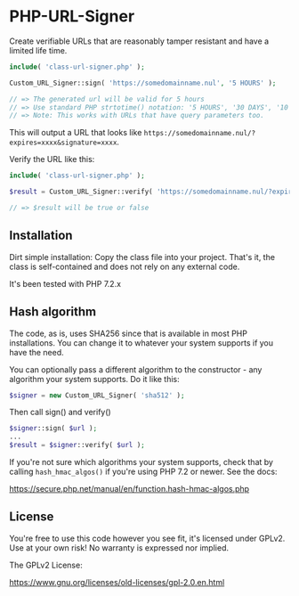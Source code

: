 # PHP-URL-Signer
Create verifiable URLs that are reasonably tamper resistant and have a limited life time.

```php
include( 'class-url-signer.php' );

Custom_URL_Signer::sign( 'https://somedomainname.nul', '5 HOURS' );

// => The generated url will be valid for 5 hours
// => Use standard PHP strtotime() notation: '5 HOURS', '30 DAYS', '10 MINUTES', etc
// => Note: This works with URLs that have query parameters too. 
```
This will output a URL that looks like `https://somedomainname.nul/?expires=xxxx&signature=xxxx`.

Verify the URL like this: 

```php
include( 'class-url-signer.php' );

$result = Custom_URL_Signer::verify( 'https://somedomainname.nul/?expires=xxxx&signature=xxxx' );

// => $result will be true or false
```

## Installation

Dirt simple installation: Copy the class file into your project. That's it, the class is self-contained and does not rely on any external code. 

It's been tested with PHP 7.2.x

## Hash algorithm

The code, as is, uses SHA256 since that is available in most PHP installations. You can change it to whatever your system supports if you have the need. 

You can optionally pass a different algorithm to the constructor - any algorithm your system supports. Do it like this: 

```php
$signer = new Custom_URL_Signer( 'sha512' );
```

Then call sign() and verify()

```php 
$signer::sign( $url );
...
$result = $signer::verify( $url );
```
If you're not sure which algorithms your system supports, check that by calling ```hash_hmac_algos()``` if you're using PHP 7.2 or newer. See the docs:

https://secure.php.net/manual/en/function.hash-hmac-algos.php

## License
You're free to use this code however you see fit, it's licensed under GPLv2. Use at your own risk! No warranty is expressed nor implied.

The GPLv2 License:

https://www.gnu.org/licenses/old-licenses/gpl-2.0.en.html
